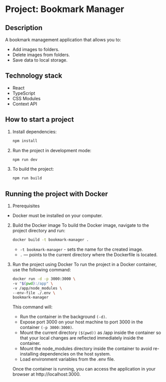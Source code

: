 # Project: Bookmark Manager

## Description

A bookmark management application that allows you to:

- Add images to folders.
- Delete images from folders.
- Save data to local storage.

## Technology stack

- React
- TypeScript
- CSS Modules
- Context API

## How to start a project

1. Install dependencies:
   ```bash
   npm install
   ```
2. Run the project in development mode:
   ```bash
   npm run dev
   ```
3. To build the project:
   ```bash
   npm run build
   ```

## Running the project with Docker

1. Prerequisites

- Docker must be installed on your computer.

2. Build the Docker image
   To build the Docker image, navigate to the project directory and run:

   ```bash
   docker build -t bookmark-manager .
   ```

   - `-t bookmark-manager` - sets the name for the created image.
   - `.` — points to the current directory where the Dockerfile is located.

3. Run the project using Docker
   To run the project in a Docker container, use the following command:

   ```bash
   docker run -d -p 3000:3000 \
   -v "$(pwd):/app" \
   -v /app/node_modules \
   --env-file ./.env \
   bookmark-manager
   ```

   This command will:

   - Run the container in the background `(-d)`.
   - Expose port 3000 on your host machine to port 3000 in the container `(-p 3000:3000)`.
   - Mount the current directory `($(pwd))` as /app inside the container so that your local changes are reflected immediately inside the container.
   - Mount the node_modules directory inside the container to avoid re-installing dependencies on the host system.
   - Load environment variables from the .env file.

   Once the container is running, you can access the application in your browser at http://localhost:3000.
